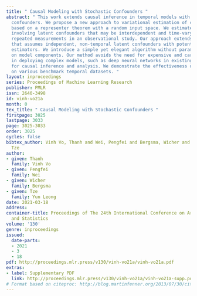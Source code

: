 ```yaml
---
title: " Causal Modeling with Stochastic Confounders "
abstract: " This work extends causal inference in temporal models with stochastic
  confounders. We propose a new approach to variational estimation of causal inference
  based on a representer theorem with a random input space. We estimate causal effects
  involving latent confounders that may be interdependent and time-varying from sequential,
  repeated measurements in an observational study. Our approach extends current work
  that assumes independent, non-temporal latent confounders with potentially biased
  estimators. We introduce a simple yet elegant algorithm without parametric specification
  on model components. Our method avoids the need for expensive and careful parameterization
  in deploying complex models, such as deep neural networks in existing approaches,
  for causal inference and analysis. We demonstrate the effectiveness of our approach
  on various benchmark temporal datasets. "
layout: inproceedings
series: Proceedings of Machine Learning Research
publisher: PMLR
issn: 2640-3498
id: vinh-vo21a
month: 0
tex_title: " Causal Modeling with Stochastic Confounders "
firstpage: 3025
lastpage: 3033
page: 3025-3033
order: 3025
cycles: false
bibtex_author: Vinh Vo, Thanh and Wei, Pengfei and Bergsma, Wicher and Yun Leong,
  Tze
author:
- given: Thanh
  family: Vinh Vo
- given: Pengfei
  family: Wei
- given: Wicher
  family: Bergsma
- given: Tze
  family: Yun Leong
date: 2021-03-18
address: 
container-title: Proceedings of The 24th International Conference on Artificial Intelligence
  and Statistics
volume: '130'
genre: inproceedings
issued:
  date-parts:
  - 2021
  - 3
  - 18
pdf: http://proceedings.mlr.press/v130/vinh-vo21a/vinh-vo21a.pdf
extras:
- label: Supplementary PDF
  link: http://proceedings.mlr.press/v130/vinh-vo21a/vinh-vo21a-supp.pdf
# Format based on citeproc: http://blog.martinfenner.org/2013/07/30/citeproc-yaml-for-bibliographies/
---
```

